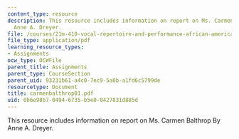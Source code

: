 ```yaml
---
content_type: resource
description: This resource includes information on report on Ms. Carmen Balthrop By
  Anne A. Dreyer.
file: /courses/21m-410-vocal-repertoire-and-performance-african-american-composers-spring-2005/0b6e98b704946735b5e00427831d885d_carmenbalthrop01.pdf
file_type: application/pdf
learning_resource_types:
- Assignments
ocw_type: OCWFile
parent_title: Assignments
parent_type: CourseSection
parent_uid: 93231b61-a4c0-7ec9-5a0b-a1fd6c5799de
resourcetype: Document
title: carmenbalthrop01.pdf
uid: 0b6e98b7-0494-6735-b5e0-0427831d885d
---
```

This resource includes information on report on Ms. Carmen Balthrop By Anne A. Dreyer.

